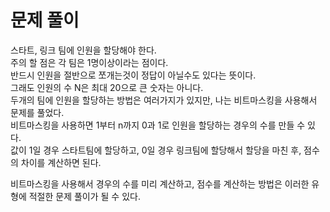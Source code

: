 # 문제 풀이

스타트, 링크 팀에 인원을 할당해야 한다.  
주의 할 점은 각 팀은 1명이상이라는 점이다.   
반드시 인원을 절반으로 쪼개는것이 정답이 아닐수도 있다는 뜻이다.   
그래도 인원의 수 N은 최대 20으로 큰 숫자는 아니다.   
두개의 팀에 인원을 할당하는 방법은 여러가지가 있지만, 나는 비트마스킹을 사용해서 문제를 풀었다.  
비트마스킹을 사용하면 1부터 n까지 0과 1로 인원을 할당하는 경우의 수를 만들 수 있다.    
값이 1일 경우 스타트팀에 할당하고, 0일 경우 링크팀에 할당해서 할당을 마친 후, 점수의 차이를 계산하면 된다.    

비트마스킹을 사용해서 경우의 수를 미리 계산하고, 점수를 계산하는 방법은 이러한 유형에 적절한 문제 풀이가 될 수 있다.

